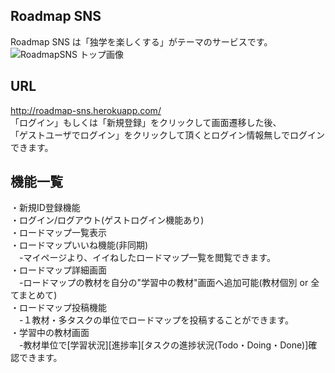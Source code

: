 ## Roadmap SNS

Roadmap SNS は「独学を楽しくする」がテーマのサービスです。
![RoadmapSNS トップ画像](https://user-images.githubusercontent.com/62815672/114507786-941a0180-9c6e-11eb-88d1-abb4c9573ede.png)

## URL
http://roadmap-sns.herokuapp.com/  
「ログイン」もしくは「新規登録」をクリックして画面遷移した後、   
「ゲストユーザでログイン」をクリックして頂くとログイン情報無しでログインできます。


## 機能一覧
・新規ID登録機能  
・ログイン/ログアウト(ゲストログイン機能あり)  
・ロードマップ一覧表示  
・ロードマップいいね機能(非同期)  
　-マイページより、イイねしたロードマップ一覧を閲覧できます。  
・ロードマップ詳細画面  
　-ロードマップの教材を自分の"学習中の教材"画面へ追加可能(教材個別 or 全てまとめて)  
・ロードマップ投稿機能  
　-１教材・多タスクの単位でロードマップを投稿することができます。  
・学習中の教材画面  
　-教材単位で[学習状況][進捗率][タスクの進捗状況(Todo・Doing・Done)]確認できます。  
 
 
